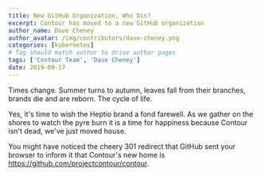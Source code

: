 ```yaml
---
title: New GitHub Organization, Who Dis?
excerpt: Contour has moved to a new GitHub organization
author_name: Dave Cheney
author_avatar: /img/contributors/dave-cheney.png
categories: [kubernetes]
# Tag should match author to drive author pages
tags: ['Contour Team', 'Dave Cheney']
date: 2019-09-17
---
```


Times change. Summer turns to autumn, leaves fall from their branches, brands die and are reborn. The cycle of life.

Yes, it's time to wish the Heptio brand a fond farewell. As we gather on the shores to watch the pyre burn it is a time for happiness because Contour isn't dead, we've just moved house.

You might have noticed the cheery 301 redirect that GitHub sent your browser to inform it that Contour's new home is https://github.com/projectcontour/contour.
